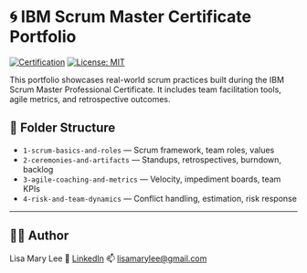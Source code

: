 # 🌀 IBM Scrum Master Certificate Portfolio

[![Certification](https://img.shields.io/badge/IBM-Scrum_Master-blue)](https://www.coursera.org/professional-certificates/ibm-scrum-master/) 
[![License: MIT](https://img.shields.io/badge/License-MIT-yellow.svg)](LICENSE)

This portfolio showcases real-world scrum practices built during the IBM Scrum Master Professional Certificate. It includes team facilitation tools, agile metrics, and retrospective outcomes.

## 📁 Folder Structure
- `1-scrum-basics-and-roles` — Scrum framework, team roles, values
- `2-ceremonies-and-artifacts` — Standups, retrospectives, burndown, backlog
- `3-agile-coaching-and-metrics` — Velocity, impediment boards, team KPIs
- `4-risk-and-team-dynamics` — Conflict handling, estimation, risk response

---
## 🧑‍💻 Author
Lisa Mary Lee
💼 [LinkedIn](https://www.linkedin.com/in/lisamarylee)
📫 lisamarylee@gmail.com
